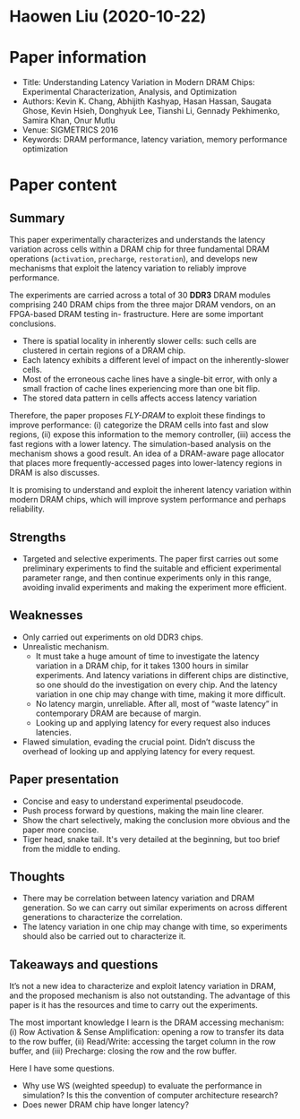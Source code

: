 # Haowen Liu (2020-10-22)

# Paper information

- Title: Understanding Latency Variation in Modern DRAM Chips: Experimental Characterization, Analysis, and Optimization
- Authors: Kevin K. Chang, Abhijith Kashyap, Hasan Hassan, Saugata Ghose, Kevin Hsieh, Donghyuk Lee, Tianshi Li, Gennady Pekhimenko, Samira Khan, Onur Mutlu
- Venue: SIGMETRICS 2016
- Keywords: DRAM performance, latency variation, memory performance optimization

# Paper content

## Summary

This paper experimentally characterizes and understands the latency variation across cells within a DRAM chip for three fundamental DRAM operations (`activation`, `precharge`, `restoration`), and develops new mechanisms that exploit the latency variation to reliably improve performance.

The experiments are carried across a total of 30 __DDR3__ DRAM modules comprising 240 DRAM chips from the three major DRAM vendors, on an FPGA-based DRAM testing in- frastructure. Here are some important conclusions.

- There is spatial locality in inherently slower cells: such cells are clustered in certain regions of a DRAM chip.
- Each latency exhibits a different level of impact on the inherently-slower cells.
- Most of the erroneous cache lines have a single-bit error, with only a small fraction of cache lines experiencing more than one bit flip.
- The stored data pattern in cells affects access latency variation

Therefore, the paper proposes _FLY-DRAM_ to exploit these findings to improve performance: (i) categorize the DRAM cells into fast and slow regions, (ii) expose this information to the memory controller, (iii) access the fast regions with a lower latency. The simulation-based analysis on the mechanism shows a good result. An idea of a DRAM-aware page allocator that places more frequently-accessed pages into lower-latency regions in DRAM is also discusses.

It is promising to understand and exploit the inherent latency variation within modern DRAM chips, which will improve system performance and perhaps reliability.

## Strengths

- Targeted and selective experiments. The paper first carries out some preliminary experiments to find the suitable and efficient experimental parameter range, and then continue experiments only in this range, avoiding invalid experiments and making the experiment more efficient.

## Weaknesses

- Only carried out experiments on old DDR3 chips.
- Unrealistic mechanism.
  - It must take a huge amount of time to investigate the latency variation in a DRAM chip, for it takes 1300 hours in similar experiments. And latency variations in different chips are distinctive, so one should do the investigation on every chip. And the latency variation in one chip may change with time, making it more difficult.
  - No latency margin, unreliable. After all, most of “waste latency” in contemporary DRAM are because of margin.
  - Looking up and applying latency for every request also induces latencies.
- Flawed simulation, evading the crucial point. Didn’t discuss the overhead of looking up and applying latency for every request.

## Paper presentation

- Concise and easy to understand experimental pseudocode.
- Push process forward by questions, making the main line clearer.
- Show the chart selectively, making the conclusion more obvious and the paper more concise.
- Tiger head, snake tail. It's very detailed at the beginning, but too brief from the middle to ending.

## Thoughts

- There may be correlation between latency variation and DRAM generation. So we can carry out similar experiments on across different generations to characterize the correlation.
- The latency variation in one chip may change with time, so experiments should also be carried out to characterize it.

## Takeaways and questions

It’s not a new idea to characterize and exploit latency variation in DRAM, and the proposed mechanism is also not outstanding. The advantage of this paper is it has the resources and time to carry out the experiments.

The most important knowledge I learn is the DRAM accessing mechanism: (i) Row Activation & Sense Amplification: opening a row to transfer its data to the row buffer, (ii) Read/Write: accessing the target column in the row buffer, and (iii) Precharge: closing the row and the row buffer.

Here I have some questions.

- Why use WS (weighted speedup) to evaluate the performance in simulation? Is this the convention of computer architecture research?
- Does newer DRAM chip have longer latency?